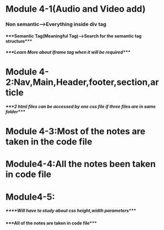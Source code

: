 # **Module 4-1(Audio and Video add)**



### **Non semantic-->Everything inside div tag**



#### **\*\*\*Semantic Tag(Meaningful Tag)-->Search for the semantic tag structure\*\*\***



##### \*\*\***Learn More about Iframe tag when it will be required\*\*\***





# 

# **Module 4-2:Nav,Main,Header,footer,section,article**



###### **\*\*\*2 html files can be accessed by one css file if three files are in same folder\*\*\***



# **Module 4-3:Most of the notes are taken in the code file**





# **Module4-4:All the notes been taken in code file**



# **Module4-5:**

##### **\*\*\*\*Will have to study about css height,width parameters\*\*\***



**\*\*\*All of the notes are taken in code file\*\*\***

